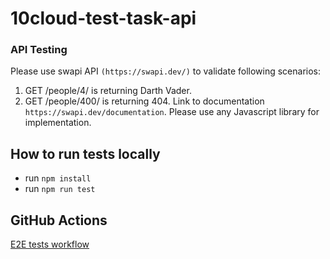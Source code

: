 # 10cloud-test-task-api

### API Testing

Please use swapi API `(https://swapi.dev/)` to validate following scenarios:

1. GET /people/4/ is returning Darth Vader.
2. GET /people/400/ is returning 404.
   Link to documentation `https://swapi.dev/documentation`.
   Please use any Javascript library for implementation.

## How to run tests locally

- run `npm install`
- run `npm run test`

## GitHub Actions

[E2E tests workflow](https://github.com/vit-ganich/10cloud-test-task-api/actions/workflows/ci.yml)
